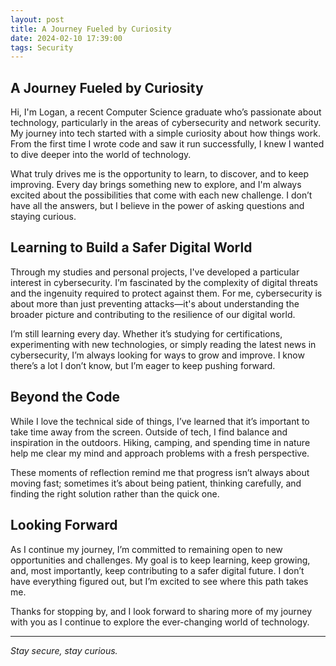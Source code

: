 ```yaml
---
layout: post
title: A Journey Fueled by Curiosity
date: 2024-02-10 17:39:00
tags: Security
---
```


## A Journey Fueled by Curiosity

Hi, I'm Logan, a recent Computer Science graduate who’s passionate about technology, particularly in the areas of cybersecurity and network security. My journey into tech started with a simple curiosity about how things work. From the first time I wrote code and saw it run successfully, I knew I wanted to dive deeper into the world of technology.

What truly drives me is the opportunity to learn, to discover, and to keep improving. Every day brings something new to explore, and I'm always excited about the possibilities that come with each new challenge. I don’t have all the answers, but I believe in the power of asking questions and staying curious.

## Learning to Build a Safer Digital World

Through my studies and personal projects, I've developed a particular interest in cybersecurity. I’m fascinated by the complexity of digital threats and the ingenuity required to protect against them. For me, cybersecurity is about more than just preventing attacks—it's about understanding the broader picture and contributing to the resilience of our digital world.

I’m still learning every day. Whether it’s studying for certifications, experimenting with new technologies, or simply reading the latest news in cybersecurity, I’m always looking for ways to grow and improve. I know there’s a lot I don’t know, but I’m eager to keep pushing forward.

## Beyond the Code

While I love the technical side of things, I’ve learned that it’s important to take time away from the screen. Outside of tech, I find balance and inspiration in the outdoors. Hiking, camping, and spending time in nature help me clear my mind and approach problems with a fresh perspective.

These moments of reflection remind me that progress isn’t always about moving fast; sometimes it’s about being patient, thinking carefully, and finding the right solution rather than the quick one.

## Looking Forward

As I continue my journey, I’m committed to remaining open to new opportunities and challenges. My goal is to keep learning, keep growing, and, most importantly, keep contributing to a safer digital future. I don’t have everything figured out, but I’m excited to see where this path takes me.

Thanks for stopping by, and I look forward to sharing more of my journey with you as I continue to explore the ever-changing world of technology.

---

_Stay secure, stay curious._
